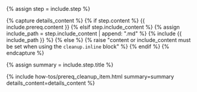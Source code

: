 {% assign step = include.step %}

{% capture details_content %}
{% if step.content %}
{{ include.prereq.content }}
{% elsif step.include_content %}
{% assign include_path = step.include_content | append: ".md" %}
{% include {{ include_path }} %}
{% else %}
    {% raise "content or include_content must be set when using the `cleanup.inline` block" %}
{% endif %}
{% endcapture %}

{% assign summary = include.step.title %}

{% include how-tos/prereq_cleanup_item.html summary=summary details_content=details_content %}